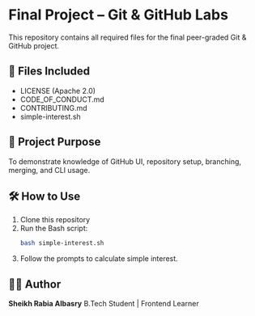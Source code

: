 # Final Project – Git & GitHub Labs

This repository contains all required files for the final peer-graded Git & GitHub project.

## 📂 Files Included
- LICENSE (Apache 2.0)
- CODE_OF_CONDUCT.md
- CONTRIBUTING.md
- simple-interest.sh

## 🧠 Project Purpose
To demonstrate knowledge of GitHub UI, repository setup, branching, merging, and CLI usage.

## 🛠️ How to Use
1. Clone this repository  
2. Run the Bash script:
   ```bash
   bash simple-interest.sh
   ```
3. Follow the prompts to calculate simple interest.

## 👩‍💻 Author
**Sheikh Rabia Albasry**
B.Tech Student | Frontend Learner
